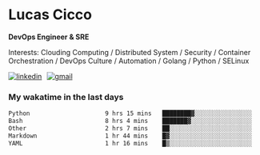 # Lucas Cicco

**DevOps Engineer & SRE**

Interests: Clouding Computing / Distributed System / Security / Container Orchestration / DevOps Culture / Automation / Golang / Python / SELinux
 
<div style="display: flex; align-items: center; gap: 10px;">
  <a href="https://www.linkedin.com/in/lucas-vitor-de-cicco" target="_blank">
    <img
      src="https://img.shields.io/badge/-LinkedIn-%230077B5?style=for-the-badge&logo=linkedin&logoColor=white"
      alt="linkedin"
      target="_blank" 
    />
  </a>
  <a href="mailto:lucasvitorx1@gmail.com">
      <img
        src="https://img.shields.io/badge/-Gmail-%23333?style=for-the-badge&logo=gmail&logoColor=white"
        alt="gmail"
        target="_blank"
      />
  </a>
</div>

### My wakatime in the last days

<!--START_SECTION:waka-->

```txt
Python                     9 hrs 15 mins   ████████▓░░░░░░░░░░░░░░░░   35.06 %
Bash                       8 hrs 4 mins    ███████▓░░░░░░░░░░░░░░░░░   30.56 %
Other                      2 hrs 7 mins    ██░░░░░░░░░░░░░░░░░░░░░░░   08.04 %
Markdown                   1 hr 44 mins    █▓░░░░░░░░░░░░░░░░░░░░░░░   06.62 %
YAML                       1 hr 16 mins    █▒░░░░░░░░░░░░░░░░░░░░░░░   04.80 %
```

<!--END_SECTION:waka-->
